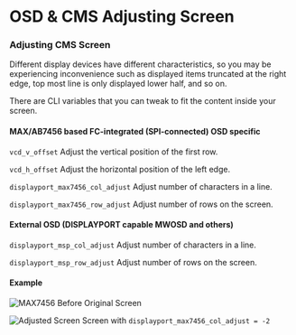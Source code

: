 # OSD & CMS Adjusting Screen

### Adjusting CMS Screen

Different display devices have different characteristics, so you may be experiencing inconvenience such as displayed items truncated at the right edge, top most line is only displayed lower half, and so on.

There are CLI variables that you can tweak to fit the content inside your screen.

#### MAX/AB7456 based FC-integrated (SPI-connected) OSD specific

`vcd_v_offset`
Adjust the vertical position of the first row.

`vcd_h_offset`
Adjust the horizontal position of the left edge.

`displayport_max7456_col_adjust`
Adjust number of characters in a line.

`displayport_max7456_row_adjust`
Adjust number of rows on the screen.

#### External OSD (DISPLAYPORT capable MWOSD and others)

`displayport_msp_col_adjust`
Adjust number of characters in a line.

`displayport_msp_row_adjust`
Adjust number of rows on the screen.

#### Example

![MAX7456 Before](https://cloud.githubusercontent.com/assets/14850998/21984495/9068762e-dc39-11e6-94e5-fde94f0a47d2.jpg)
Original Screen

![Adjusted Screen](https://cloud.githubusercontent.com/assets/14850998/21984498/9237de54-dc39-11e6-9ee5-94fa6bab2d07.jpg)
Screen with `displayport_max7456_col_adjust = -2`
